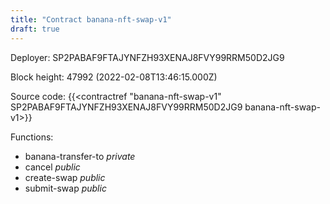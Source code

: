 ```yaml
---
title: "Contract banana-nft-swap-v1"
draft: true
---
```

Deployer: SP2PABAF9FTAJYNFZH93XENAJ8FVY99RRM50D2JG9


 



Block height: 47992 (2022-02-08T13:46:15.000Z)

Source code: {{<contractref "banana-nft-swap-v1" SP2PABAF9FTAJYNFZH93XENAJ8FVY99RRM50D2JG9 banana-nft-swap-v1>}}

Functions:

* banana-transfer-to _private_
* cancel _public_
* create-swap _public_
* submit-swap _public_
